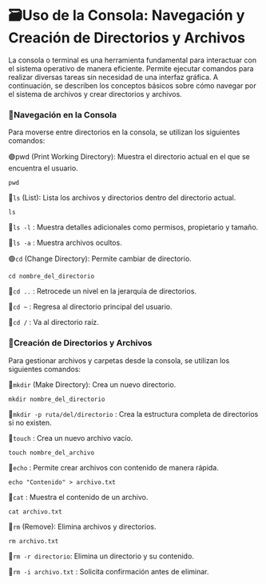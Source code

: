 # 🗃️Uso de la Consola: Navegación y Creación de Directorios y Archivos


La consola o terminal es una herramienta fundamental para interactuar con el sistema operativo de manera eficiente. Permite ejecutar comandos para realizar diversas tareas sin necesidad de una interfaz gráfica. A continuación, se describen los conceptos básicos sobre cómo navegar por el sistema de archivos y crear directorios y archivos.

### 🛜Navegación en la Consola

Para moverse entre directorios en la consola, se utilizan los siguientes comandos:

🟣pwd (Print Working Directory): Muestra el directorio actual en el que se encuentra el usuario.
``` 
pwd
``` 

🌟```ls```  (List): Lista los archivos y directorios dentro del directorio actual.
``` 
ls
``` 
🌟```ls -l``` : Muestra detalles adicionales como permisos, propietario y tamaño.

🌟```ls -a``` : Muestra archivos ocultos.

🟣```cd```  (Change Directory): Permite cambiar de directorio.
``` 
cd nombre_del_directorio
``` 
🌟```cd ..``` : Retrocede un nivel en la jerarquía de directorios.

🌟```cd ~``` : Regresa al directorio principal del usuario.

🌟```cd /``` : Va al directorio raíz.

### 📂Creación de Directorios y Archivos

Para gestionar archivos y carpetas desde la consola, se utilizan los siguientes comandos:

🔵```mkdir``` (Make Directory): Crea un nuevo directorio.
``` 
mkdir nombre_del_directorio
``` 
🌟```mkdir -p ruta/del/directorio``` : Crea la estructura completa de directorios si no existen.

🔵```touch``` : Crea un nuevo archivo vacío.
``` 
touch nombre_del_archivo
``` 
🔵```echo``` : Permite crear archivos con contenido de manera rápida.
``` 
echo "Contenido" > archivo.txt
``` 
🔵```cat``` : Muestra el contenido de un archivo.
``` 
cat archivo.txt
``` 
🔵```rm```  (Remove): Elimina archivos y directorios.
``` 
rm archivo.txt
``` 
🌟```rm -r directorio```: Elimina un directorio y su contenido.

🌟```rm -i archivo.txt``` : Solicita confirmación antes de eliminar.

